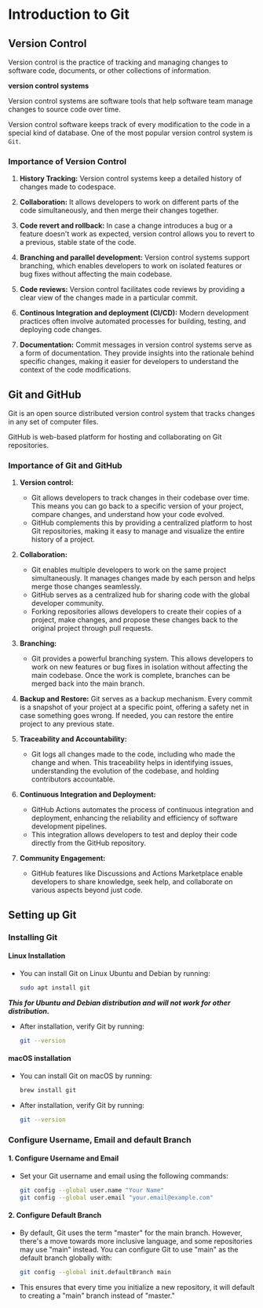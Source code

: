 # Introduction to Git

## Version Control

Version control is the practice of tracking and managing changes to software code, documents, or other collections of information.

**version control systems**

Version control systems are software tools that help software team manage changes to source code over time.

Version control software keeps track of every modification to the code in a special kind of database.
One of the most popular version control system is `Git`.

### Importance of Version Control

1. **History Tracking:** Version control systems keep a detailed history of changes made to codespace.

2. **Collaboration:** It allows developers to work on different parts of the code simultaneously, and then merge their changes together. 

3. **Code revert and rollback:** In case a change introduces a bug or a feature doesn't work as expected, version control allows you to revert to a previous, stable state of the code.

4. **Branching and parallel development:** Version control systems support branching, which enables developers to work on isolated features or bug fixes without affecting the main codebase.

5. **Code reviews:** Version control facilitates code reviews by providing a clear view of the changes made in a particular commit.

6. **Continous Integration and deployment (CI/CD):** Modern development practices often involve automated processes for building, testing, and deploying code changes.

7. **Documentation:** Commit messages in version control systems serve as a form of documentation. They provide insights into the rationale behind specific changes, making it easier for developers to understand the context of the code modifications.

## Git and GitHub

Git is an open source distributed version control system that tracks changes in any set of computer files.

GitHub is web-based platform for hosting and collaborating on Git repositories.

### Importance of Git and GitHub

1. **Version control:** 
    - Git allows developers to track changes in their codebase over time. This means you can go back to a specific version of your project, compare changes, and understand how your code evolved.
    - GitHub complements this by providing a centralized platform to host Git repositories, making it easy to manage and visualize the entire history of a project.

2. **Collaboration:** 
    - Git enables multiple developers to work on the same project simultaneously. It manages changes made by each person and helps merge those changes seamlessly.
    - GitHub serves as a centralized hub for sharing code with the global developer community.
    - Forking repositories allows developers to create their copies of a project, make changes, and propose these changes back to the original project through pull requests.

3. **Branching:**
    - Git provides a powerful branching system. This allows developers to work on new features or bug fixes in isolation without affecting the main codebase. Once the work is complete, branches can be merged back into the main branch.

4. **Backup and Restore:** Git serves as a backup mechanism. Every commit is a snapshot of your project at a specific point, offering a safety net in case something goes wrong. If needed, you can restore the entire project to any previous state.

5. **Traceability and Accountability:** 
    - Git logs all changes made to the code, including who made the change and when. This traceability helps in identifying issues, understanding the evolution of the codebase, and holding contributors accountable.

6. **Continuous Integration and Deployment:**
    - GitHub Actions automates the process of continuous integration and deployment, enhancing the reliability and efficiency of software development pipelines.
    - This integration allows developers to test and deploy their code directly from the GitHub repository.

7. **Community Engagement:**
    - GitHub features like Discussions and Actions Marketplace enable developers to share knowledge, seek help, and collaborate on various aspects beyond just code.

## Setting up Git

### Installing Git

#### Linux Installation

- You can install Git on Linux Ubuntu and Debian by running:

    ```bash
    sudo apt install git
    ```
***This for Ubuntu and Debian distribution and will not work for other distribution.***

- After installation, verify Git by running:

    ```bash
    git --version
    ```

#### macOS installation

- You can install Git on macOS by running:

    ```bash
    brew install git
    ```

- After installation, verify Git by running:

    ```bash
    git --version
    ```

### Configure Username, Email and default Branch

#### 1. Configure Username and Email

- Set your Git username and email using the following commands:

    ```bash
    git config --global user.name "Your Name"
    git config --global user.email "your.email@example.com"
    ```

#### 2. Configure Default Branch

- By default, Git uses the term "master" for the main branch. However, there's a move towards more inclusive language, and some repositories may use "main" instead. You can configure Git to use "main" as the default branch globally with:

    ```bash
    git config --global init.defaultBranch main
    ```

- This ensures that every time you initialize a new repository, it will default to creating a "main" branch instead of "master."
